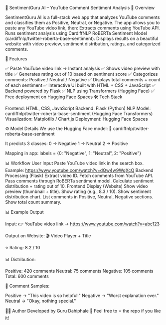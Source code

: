 🎥 SentimentGuru AI – YouTube Comment Sentiment Analysis
📌 Overview

SentimentGuru AI is a full-stack web app that analyzes YouTube comments and classifies them as Positive, Neutral, or Negative.
The app allows you to paste any YouTube video link, then:
Extracts comments using YouTube API.
Runs sentiment analysis using CardiffNLP RoBERTa Sentiment Model (cardiffnlp/twitter-roberta-base-sentiment).
Displays results on a beautiful website with video preview, sentiment distribution, ratings, and categorized comments.

🌟 Features

✅ Paste YouTube video link → Instant analysis
✅ Shows video preview with title
✅ Generates rating out of 10 based on sentiment score
✅ Categorizes comments: Positive / Neutral / Negative
✅ Displays total comments + count of each sentiment
✅ Interactive UI built with HTML + CSS + JavaScript
✅ Backend powered by Flask
✅ NLP using Transformers (Hugging Face)
✅ Free deployment on Hugging Face Spaces
🛠️ Tech Stack

Frontend: HTML, CSS, JavaScript
Backend: Flask (Python)
NLP Model: cardiffnlp/twitter-roberta-base-sentiment (Hugging Face Transformers)
Visualization: Matplotlib / Chart.js
Deployment: Hugging Face Spaces

⚙️ Model Details
We use the Hugging Face model:
🔗 cardiffnlp/twitter-roberta-base-sentiment

It predicts 3 classes:
0 → Negative
1 → Neutral
2 → Positive

Mapping in app:
labels = {0: "Negative", 1: "Neutral", 2: "Positive"}

📊 Workflow
User Input
Paste YouTube video link in the search box.
Example: https://www.youtube.com/watch?v=dQw4w9WgXcQ
Backend Processing (Flask)
Extract video ID.
Fetch comments from YouTube API.
Pass comments through RoBERTa sentiment model.
Calculate sentiment distribution + rating out of 10.
Frontend Display (Website)
Show video preview (thumbnail + title).
Show rating (e.g., 8.3 / 10).
Show sentiment distribution chart.
List comments in Positive, Neutral, Negative sections.
Show total count summary.

📊 Example Output

Input:
👉 YouTube video link → https://www.youtube.com/watch?v=abc123

Output on Website:
🎬 Video Player + Title

⭐ Rating: 8.2 / 10

📊 Distribution:

Positive: 420 comments
Neutral: 75 comments
Negative: 105 comments
Total: 600 comments

💬 Comment Samples:

Positive → "This video is so helpful!"
Negative → "Worst explanation ever."
Neutral → "Okay, nothing special."


👨‍💻 Author
Developed by Guru Dahiphale 🚀
Feel free to ⭐ the repo if you like it!
